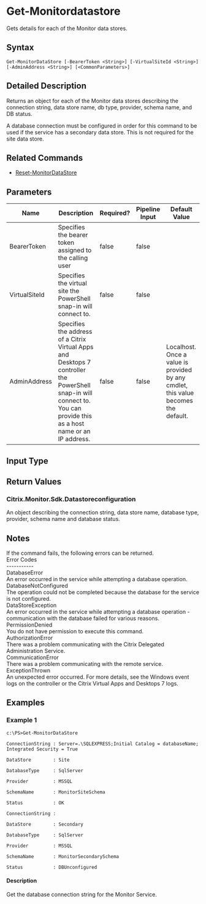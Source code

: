 ﻿
# Get-Monitordatastore
Gets details for each of the Monitor data stores.
## Syntax
```
Get-MonitorDataStore [-BearerToken <String>] [-VirtualSiteId <String>] [-AdminAddress <String>] [<CommonParameters>]
```
## Detailed Description
Returns an object for each of the Monitor data stores describing the connection string, data store name, db type, provider, schema name, and DB status.

A database connection must be configured in order for this command to be used if the service has a secondary data store. This is not required for the site data store.


## Related Commands

* [Reset-MonitorDataStore](./Reset-MonitorDataStore/)
## Parameters
| Name   | Description | Required? | Pipeline Input | Default Value |
| --- | --- | --- | --- | --- |
| BearerToken | Specifies the bearer token assigned to the calling user | false | false |  |
| VirtualSiteId | Specifies the virtual site the PowerShell snap-in will connect to. | false | false |  |
| AdminAddress | Specifies the address of a Citrix Virtual Apps and Desktops 7 controller the PowerShell snap-in will connect to. You can provide this as a host name or an IP address. | false | false | Localhost. Once a value is provided by any cmdlet, this value becomes the default. |

## Input Type

### 

## Return Values

### Citrix.Monitor.Sdk.Datastoreconfiguration
An object describing the connection string, data store name, database type, provider, schema name and database status.
## Notes
If the command fails, the following errors can be returned.<br>    Error Codes<br>    -----------<br>    DatabaseError<br>        An error occurred in the service while attempting a database operation.<br>    DatabaseNotConfigured<br>        The operation could not be completed because the database for the service is not configured.<br>    DataStoreException<br>        An error occurred in the service while attempting a database operation - communication with the database failed for various reasons.<br>    PermissionDenied<br>        You do not have permission to execute this command.<br>    AuthorizationError<br>        There was a problem communicating with the Citrix Delegated Administration Service.<br>    CommunicationError<br>        There was a problem communicating with the remote service.<br>    ExceptionThrown<br>        An unexpected error occurred.  For more details, see the Windows event logs on the controller or the Citrix Virtual Apps and Desktops 7 logs.
## Examples

### Example 1
```
c:\PS>Get-MonitorDataStore

ConnectionString : Server=.\SQLEXPRESS;Initial Catalog = databaseName; Integrated Security = True

DataStore        : Site

DatabaseType     : SqlServer

Provider         : MSSQL

SchemaName       : MonitorSiteSchema

Status           : OK

ConnectionString :

DataStore        : Secondary

DatabaseType     : SqlServer

Provider         : MSSQL

SchemaName       : MonitorSecondarySchema

Status           : DBUnconfigured
```
#### Description
Get the database connection string for the Monitor Service.
